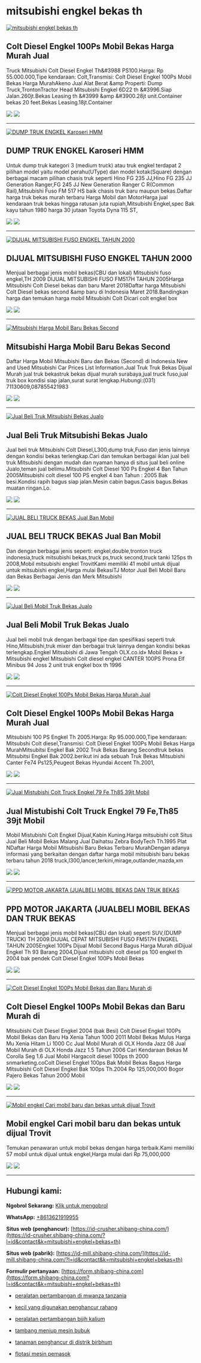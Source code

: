 # mitsubishi engkel bekas th

<a href="https://swt.shibang-china.com/?l=id&img&k=mitsubishi+engkel+bekas+th" target="_blank">![mitsubishi engkel bekas th](http://static.shibang-china.com/all-800x300/1479.jpg)</a>

## Colt Diesel Engkel 100Ps Mobil Bekas Harga Murah Jual
Truck Mitsubishi Colt Diesel Engkel Th&#3988 PS100.Harga: Rp 55.000.000,Tipe kendaraan: Colt,Transmisi: Colt Diesel Engkel 100Ps Mobil Bekas Harga MurahAkeno Jual Alat Berat &amp Properti: Dump Truck,TrontonTractor Head Mitsubishi Engkel 6D22 th &#3996.Siap Jalan.260jt.Bekas Leasing th &#3999 &amp &#3900.28jt unit.Container bekas 20 feet.Bekas Leasing.18jt.Container


<a href="https://whatsapp.shibangsoft.com/WhatsApp.php" target="_blank" title="WhatsApp">![](http://static.shibang-china.com/icon/whatsapp.png)</a> <a href="https://swt.shibang-china.com/?l=id&icon&k=mitsubishi+engkel+bekas+th" target="_blank">![](http://static.shibang-china.com/icon/chat-id.png)</a>

---

<a href="https://swt.shibang-china.com/?l=id&img&k=mitsubishi+engkel+bekas+th" target="_blank">![DUMP TRUK ENGKEL Karoseri HMM](http://static.shibang-china.com/all-800x300/994.jpg)</a>

## DUMP TRUK ENGKEL Karoseri HMM
Untuk dump truk kategori 3 (medium truck) atau truk engkel terdapat 2 pilihan model yaitu model perahu(UType) dan model kotak(Square) dengan berbagai macam pilihan chasis truk seperti Hino FG 235 JJ,Hino FG 235 JJ Generation Ranger,FG 245 JJ New Generation Ranger C R(Common Rail),Mitsubishi Fuso FM 517 HS baik chasis truk baru maupun bekas.Daftar harga truk bekas murah terbaru Harga Mobil dan MotorHarga jual kendaraan truk bekas hingga ratusan juta rupiah,Mitsubishi Engkel,spec Bak kayu tahun 1980 harga 30 jutaan Toyota Dyna 115 ST,


<a href="https://whatsapp.shibangsoft.com/WhatsApp.php" target="_blank" title="WhatsApp">![](http://static.shibang-china.com/icon/whatsapp.png)</a> <a href="https://swt.shibang-china.com/?l=id&icon&k=mitsubishi+engkel+bekas+th" target="_blank">![](http://static.shibang-china.com/icon/chat-id.png)</a>

---

<a href="https://swt.shibang-china.com/?l=id&img&k=mitsubishi+engkel+bekas+th" target="_blank">![DIJUAL MITSUBISHI FUSO ENGKEL TAHUN 2000](http://static.shibang-china.com/all-800x300/775.jpg)</a>

## DIJUAL MITSUBISHI FUSO ENGKEL TAHUN 2000
Menjual berbagai jenis mobil bekas(CBU dan lokal) Mitsubishi fuso engkel,TH 2009 DIJUAL MITSUBISHI FUSO FM517H TAHUN 2005Harga Mitsubishi Colt Diesel bekas dan baru Maret 2018Daftar harga Mitsubishi Colt Diesel bekas second &amp baru di Indonesia Maret 2018.Bandingkan harga dan temukan harga mobil Mitsubishi Colt Dicari colt engkel box


<a href="https://whatsapp.shibangsoft.com/WhatsApp.php" target="_blank" title="WhatsApp">![](http://static.shibang-china.com/icon/whatsapp.png)</a> <a href="https://swt.shibang-china.com/?l=id&icon&k=mitsubishi+engkel+bekas+th" target="_blank">![](http://static.shibang-china.com/icon/chat-id.png)</a>

---

<a href="https://swt.shibang-china.com/?l=id&img&k=mitsubishi+engkel+bekas+th" target="_blank">![Mitsubishi Harga Mobil Baru Bekas Second](http://static.shibang-china.com/all-800x300/98.jpg)</a>

## Mitsubishi Harga Mobil Baru Bekas Second
Daftar Harga Mobil Mitsubishi Baru dan Bekas (Second) di Indonesia.New and Used Mitsubishi Car Prices List Information.Jual Truk Truk Bekas Dijual Murah jual truk bekastruk bekas dijual murah surabaya,jual truck fuso,jual truk box kondisi siap jalan,surat surat lengkap.Hubungi:(031) 71130609,087855421983


<a href="https://whatsapp.shibangsoft.com/WhatsApp.php" target="_blank" title="WhatsApp">![](http://static.shibang-china.com/icon/whatsapp.png)</a> <a href="https://swt.shibang-china.com/?l=id&icon&k=mitsubishi+engkel+bekas+th" target="_blank">![](http://static.shibang-china.com/icon/chat-id.png)</a>

---

<a href="https://swt.shibang-china.com/?l=id&img&k=mitsubishi+engkel+bekas+th" target="_blank">![Jual Beli Truk Mitsubishi Bekas Jualo](http://static.shibang-china.com/all-800x300/514.jpg)</a>

## Jual Beli Truk Mitsubishi Bekas Jualo
Jual beli truk Mitsubishi Colt Diesel,L300,dump truk,Fuso dan jenis lainnya dengan kondisi bekas terlengkap.Cari dan temukan berbagai iklan jual beli truk Mitsubishi dengan mudah dan nyaman hanya di situs jual beli online Jualo,teman jual belimu.Mitsubishi Colt Diesel 100 Ps Engkel 4 Ban Tahun 2005Mitsubishi colt diesel 100 PS engkel 4 ban Tahun : 2005 Bak besi.Kondisi rapih bagus siap jalan.Mesin cabin bagus.Casis bagus.Bekas muatan ringan.Lo.


<a href="https://whatsapp.shibangsoft.com/WhatsApp.php" target="_blank" title="WhatsApp">![](http://static.shibang-china.com/icon/whatsapp.png)</a> <a href="https://swt.shibang-china.com/?l=id&icon&k=mitsubishi+engkel+bekas+th" target="_blank">![](http://static.shibang-china.com/icon/chat-id.png)</a>

---

<a href="https://swt.shibang-china.com/?l=id&img&k=mitsubishi+engkel+bekas+th" target="_blank">![JUAL BELI TRUCK BEKAS Jual Ban Mobil](http://static.shibang-china.com/all-800x300/61.jpg)</a>

## JUAL BELI TRUCK BEKAS Jual Ban Mobil
Dan dengan berbagai jenis seperti: engkel,double,tronton truck indonesia,truck mitsubishi bekas,truck ps,truck second,truck tanki 125ps th 2008,Mobil mitsubishi engkel TrovitKami memiliki 41 mobil untuk dijual untuk mitsubishi engkel,Harga mulai BekasiTJ Motor Jual Beli Mobil Baru dan Bekas Berbagai Jenis dan Merk Mitsubishi


<a href="https://whatsapp.shibangsoft.com/WhatsApp.php" target="_blank" title="WhatsApp">![](http://static.shibang-china.com/icon/whatsapp.png)</a> <a href="https://swt.shibang-china.com/?l=id&icon&k=mitsubishi+engkel+bekas+th" target="_blank">![](http://static.shibang-china.com/icon/chat-id.png)</a>

---

<a href="https://swt.shibang-china.com/?l=id&img&k=mitsubishi+engkel+bekas+th" target="_blank">![Jual Beli Mobil Truk Bekas Jualo](http://static.shibang-china.com/all-800x300/1113.jpg)</a>

## Jual Beli Mobil Truk Bekas Jualo
Jual beli mobil truk dengan berbagai tipe dan spesifikasi seperti truk Hino,Mitsubishi,truk mixer dan berbagai truk lainnya dengan kondisi bekas terlengkap.Engkel Mitsubishi di Jawa Tengah OLX.co.id» Mobil Bekas » Mitsubishi engkel Mitsubishi Colt diesel engkel CANTER 100PS Prona Elf Minibus 94 Joss 2 unit truk engkel box th 1996


<a href="https://whatsapp.shibangsoft.com/WhatsApp.php" target="_blank" title="WhatsApp">![](http://static.shibang-china.com/icon/whatsapp.png)</a> <a href="https://swt.shibang-china.com/?l=id&icon&k=mitsubishi+engkel+bekas+th" target="_blank">![](http://static.shibang-china.com/icon/chat-id.png)</a>

---

<a href="https://swt.shibang-china.com/?l=id&img&k=mitsubishi+engkel+bekas+th" target="_blank">![Colt Diesel Engkel 100Ps Mobil Bekas Harga Murah Jual](http://static.shibang-china.com/all-800x300/596.jpg)</a>

## Colt Diesel Engkel 100Ps Mobil Bekas Harga Murah Jual
Mitsubishi 100 PS Engkel Th 2005.Harga: Rp 95.000.000,Tipe kendaraan: Mitsubshi Colt diesel,Transmisi: Colt Diesel Engkel 100Ps Mobil Bekas Harga MurahMitsubitsi Engkel Bak 2002 Truk Bekas Barang Secondtruk bekas Mitsubitsi Engkel Bak 2002.berikut ini ada sebuah Truk Bekas Mitsubishi Canter Fe74 Ps125,Peugeot Bekas Hyundai Accent Th.2001,


<a href="https://whatsapp.shibangsoft.com/WhatsApp.php" target="_blank" title="WhatsApp">![](http://static.shibang-china.com/icon/whatsapp.png)</a> <a href="https://swt.shibang-china.com/?l=id&icon&k=mitsubishi+engkel+bekas+th" target="_blank">![](http://static.shibang-china.com/icon/chat-id.png)</a>

---

<a href="https://swt.shibang-china.com/?l=id&img&k=mitsubishi+engkel+bekas+th" target="_blank">![Jual Mistubishi Colt Truck Engkel 79 Fe,Th85 39jt Mobil](http://static.shibang-china.com/all-800x300/641.jpg)</a>

## Jual Mistubishi Colt Truck Engkel 79 Fe,Th85 39jt Mobil
Mobil Mistubishi Colt Engkel Dijual,Kabin Kuning.Harga mitsubishi colt Situs Jual Beli Mobil Bekas Malang Jual Daihatsu Zebra BodyTech Th.1995 Plat NDaftar Harga Mobil Mitsubishi Baru Bekas Terbaru MurahDengan adanya informasi yang berkaitan dengan daftar harga mobil mitsubishi baru bekas terbaru tahun 2018 truck,l300,lancer,terkini,mirage,outlander,mazda,xm


<a href="https://whatsapp.shibangsoft.com/WhatsApp.php" target="_blank" title="WhatsApp">![](http://static.shibang-china.com/icon/whatsapp.png)</a> <a href="https://swt.shibang-china.com/?l=id&icon&k=mitsubishi+engkel+bekas+th" target="_blank">![](http://static.shibang-china.com/icon/chat-id.png)</a>

---

<a href="https://swt.shibang-china.com/?l=id&img&k=mitsubishi+engkel+bekas+th" target="_blank">![PPD MOTOR JAKARTA (JUALBELI MOBIL BEKAS DAN TRUK BEKAS](http://static.shibang-china.com/all-800x300/909.jpg)</a>

## PPD MOTOR JAKARTA (JUALBELI MOBIL BEKAS DAN TRUK BEKAS
Menjual berbagai jenis mobil bekas(CBU dan lokal) seperti SUV,(DUMP TRUCK) TH 2009.DIJUAL CEPAT MITSUBISHI FUSO FM517H ENGKEL TAHUN 2005Engkel 100Ps Dijual Mobil Second Bagus Harga Murah diDijual Engkel Th 93 Barang 2004,Dijual mitsubishi colt diesel ps 100 engkel th 2004 bak pendek Colt Diesel Engkel 100Ps Mobil Bekas


<a href="https://whatsapp.shibangsoft.com/WhatsApp.php" target="_blank" title="WhatsApp">![](http://static.shibang-china.com/icon/whatsapp.png)</a> <a href="https://swt.shibang-china.com/?l=id&icon&k=mitsubishi+engkel+bekas+th" target="_blank">![](http://static.shibang-china.com/icon/chat-id.png)</a>

---

<a href="https://swt.shibang-china.com/?l=id&img&k=mitsubishi+engkel+bekas+th" target="_blank">![Colt Diesel Engkel 100Ps Mobil Bekas dan Baru Murah di](http://static.shibang-china.com/all-800x300/431.jpg)</a>

## Colt Diesel Engkel 100Ps Mobil Bekas dan Baru Murah di
Mitsubishi Colt Diesel Engkel 2004 (bak Besi) Colt Diesel Engkel 100Ps Mobil Bekas dan Baru Ha Xenia Tahun 1000 2011 Mobil Bekas Mulus Harga Mu Xenia Hitam Li 1000 Cc Jual Mobil Murah di OLX Honda Jazz 08 Jual Mobil Murah di OLX Honda Jazz 1.5 Tahun 2006 Cari Kendaraan Bekas M Corolla Seg 1.6 Jual Mobil Hargacolt diesel 100ps th 2000 snmarketing.coColt Diesel Engkel 100ps Bak Mobil Bekas Bagus Harga Mitsubishi Colt Diesel Engkel Bak 100ps Th.2004 Rp 125,000,000 Bogor Pajero Bekas Tahun 2000 Mobil


<a href="https://whatsapp.shibangsoft.com/WhatsApp.php" target="_blank" title="WhatsApp">![](http://static.shibang-china.com/icon/whatsapp.png)</a> <a href="https://swt.shibang-china.com/?l=id&icon&k=mitsubishi+engkel+bekas+th" target="_blank">![](http://static.shibang-china.com/icon/chat-id.png)</a>

---

<a href="https://swt.shibang-china.com/?l=id&img&k=mitsubishi+engkel+bekas+th" target="_blank">![Mobil engkel Cari mobil baru dan bekas untuk dijual Trovit](http://static.shibang-china.com/all-800x300/1380.jpg)</a>

## Mobil engkel Cari mobil baru dan bekas untuk dijual Trovit
Temukan penawaran untuk mobil bekas dengan harga terbaik.Kami memiliki 57 mobil untuk dijual untuk engkel,Harga mulai dari Rp 75,000,000

<a href="https://whatsapp.shibangsoft.com/WhatsApp.php" target="_blank" title="WhatsApp">![](http://static.shibang-china.com/icon/whatsapp.png)</a> <a href="https://swt.shibang-china.com/?l=id&icon&k=mitsubishi+engkel+bekas+th" target="_blank">![](http://static.shibang-china.com/icon/chat-id.png)</a>

---
## Hubungi kami:

**Ngobrol Sekarang:** [Klik untuk mengobrol](https://swt.shibang-china.com?l=id&contact&k=mitsubishi+engkel+bekas+th)

**WhatsApp:**  [+8613621919955](https://whatsapp.shibangsoft.com/WhatsApp.php)

**Situs web (penghancur):** [https://id-crusher.shibang-china.com/](https://id-crusher.shibang-china.com/?l=id&contact&k=mitsubishi+engkel+bekas+th)

**Situs web (pabrik):** [https://id-mill.shibang-china.com/](https://id-mill.shibang-china.com/?l=id&contact&k=mitsubishi+engkel+bekas+th)

**Formulir pertanyaan:** [https://form.shibang-china.com](https://form.shibang-china.com?l=id&contact&k=mitsubishi+engkel+bekas+th)

* [peralatan pertambangan di mwanza tanzania](../32/peralatan%20pertambangan%20di%20mwanza%20tanzania.md)

* [kecil yang digunakan penghancur rahang](../32/kecil%20yang%20digunakan%20penghancur%20rahang.md)

* [peralatan pertambangan bijih kalium](../39/peralatan%20pertambangan%20bijih%20kalium.md)

* [tambang meniup mesin bubuk](../32/tambang%20meniup%20mesin%20bubuk.md)

* [tanaman penghancur di distrik birbhum](../38/tanaman%20penghancur%20di%20distrik%20birbhum.md)

* [flotasi mesin pemasok](../34/flotasi%20mesin%20pemasok.md)
